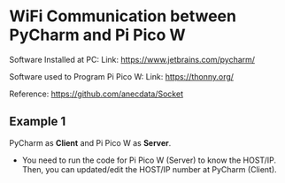 # WiFi Communication between PyCharm and Pi Pico W

Software Installed at PC:
Link: https://www.jetbrains.com/pycharm/

Software used to Program Pi Pico W:
Link: https://thonny.org/

Reference: https://github.com/anecdata/Socket

## Example 1
PyCharm as **Client** and Pi Pico W as **Server**. 
- You need to run the code for Pi Pico W (Server) to know the HOST/IP. Then, you can updated/edit the HOST/IP number at PyCharm (Client). 
